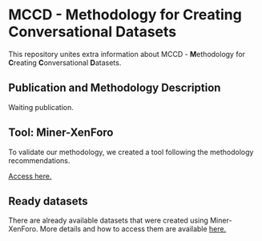 # MCCD - Methodology for Creating Conversational Datasets


This repository unites extra information about MCCD - **M**ethodology for **C**reating **C**onversational **D**atasets.

## Publication and Methodology Description

Waiting publication.

## Tool: Miner-XenForo


To validate our methodology, we created a tool following the methodology recommendations.

[Access here.](https://github.com/matheusferraroni/miner-xenforo)


## Ready datasets
  
There are already available datasets that were created using Miner-XenForo. More details and how to access them are available [here.](https://github.com/MatheusFerraroni/datasets_from_minerxenforo)
